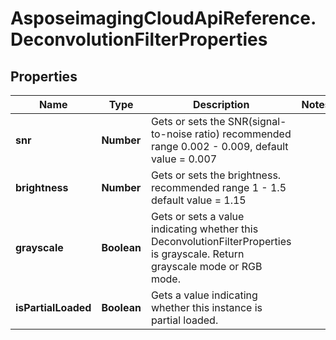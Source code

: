 # AsposeimagingCloudApiReference.DeconvolutionFilterProperties

## Properties
Name | Type | Description | Notes
------------ | ------------- | ------------- | -------------
**snr** | **Number** | Gets or sets the SNR(signal-to-noise ratio) recommended range 0.002 - 0.009, default value &#x3D; 0.007 | 
**brightness** | **Number** | Gets or sets the brightness. recommended range 1 - 1.5 default value &#x3D; 1.15 | 
**grayscale** | **Boolean** | Gets or sets a value indicating whether this DeconvolutionFilterProperties is grayscale. Return grayscale mode or RGB mode. | 
**isPartialLoaded** | **Boolean** | Gets a value indicating whether this instance is partial loaded. | 


